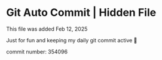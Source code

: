 # Git Auto Commit | Hidden File

This file was added Feb 12, 2025

Just for fun and keeping my daily git commit active 🤪

commit number: 354096
